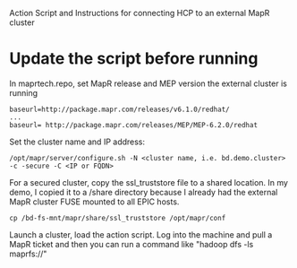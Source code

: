 Action Script and Instructions for connecting HCP to an external MapR cluster

# Update the script before running
In maprtech.repo, set MapR release and MEP version the external cluster is running
```
baseurl=http://package.mapr.com/releases/v6.1.0/redhat/
...
baseurl= http://package.mapr.com/releases/MEP/MEP-6.2.0/redhat
```

Set the cluster name and IP address:
```
/opt/mapr/server/configure.sh -N <cluster name, i.e. bd.demo.cluster> -c -secure -C <IP or FQDN>
```

For a secured cluster, copy the ssl_truststore file to a shared location. In my demo, I copied it to a /share directory because I already had the external MapR cluster FUSE mounted to all EPIC hosts.
```
cp /bd-fs-mnt/mapr/share/ssl_truststore /opt/mapr/conf
```

Launch a cluster, load the action script. Log into the machine and pull a MapR ticket and then you can run a command like "hadoop dfs -ls maprfs://"
